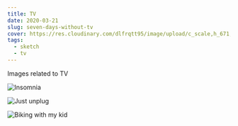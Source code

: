 ```yaml
---
title: TV
date: 2020-03-21
slug: seven-days-without-tv
cover: https://res.cloudinary.com/dlfrqtt95/image/upload/c_scale,h_671,w_960/v1610144350/d46464a2-3997-4ffb-86a9-4dbdcfc59884_lbwrbl.jpg
tags:
  - sketch
  - tv
---
```


Images related to TV

![Insomnia](https://res.cloudinary.com/dlfrqtt95/image/upload/v1610144325/45843232-1bfc-4d29-b2d1-39eb4669b1ac_fwk6gt.webp "My normal life with TV")

![Just unplug](https://res.cloudinary.com/dlfrqtt95/image/upload/v1610144350/d46464a2-3997-4ffb-86a9-4dbdcfc59884_lbwrbl.webp "Unplugging the TV was the first helpful step")

![Biking with my kid](https://res.cloudinary.com/dlfrqtt95/image/upload/v1610144325/7bfeef1b-e4f0-4ce3-bec0-dd611b41f96f_nmtr6b.webp "Spent some quality time with my kid")
